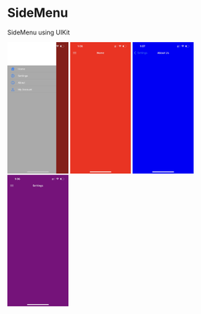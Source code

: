 # SideMenu
SideMenu using UIKit

<img src="./Screenshots/sidemenu-1.jpeg" height=300>
<img src="./Screenshots/sidemenu-4.jpeg" height=300>
<img src="./Screenshots/sidemenu-3.jpeg" height=300>
<img src="./Screenshots/sidemenu-2.jpeg" height=300>
